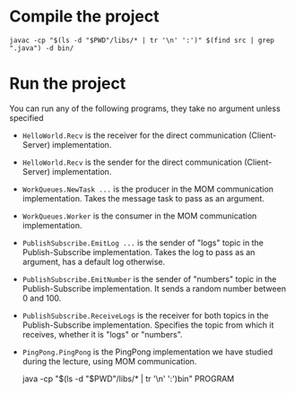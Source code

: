 # Compile the project


    javac -cp "$(ls -d "$PWD"/libs/* | tr '\n' ':')" $(find src | grep ".java") -d bin/

    
# Run the project
You can run any of the following programs, they take no argument unless specified

- `HelloWorld.Recv` is the receiver for the direct communication (Client-Server) implementation.
- `HelloWorld.Recv` is the sender for the direct communication (Client-Server) implementation.
- `WorkQueues.NewTask ...` is the producer in the MOM communication implementation. Takes the message task to pass as an argument.
- `WorkQueues.Worker` is the consumer in the MOM communication implementation.
- `PublishSubscribe.EmitLog ...` is the sender of "logs" topic in the Publish-Subscribe implementation. Takes the log to pass as an argument, has a default log otherwise.
- `PublishSubscribe.EmitNumber` is the sender of "numbers" topic in the Publish-Subscribe implementation. It sends a random number between 0 and 100.
- `PublishSubscribe.ReceiveLogs` is the receiver for both topics in the Publish-Subscribe implementation. Specifies the topic from which it receives, whether it is "logs" or "numbers".
- `PingPong.PingPong` is the PingPong implementation we have studied during the lecture, using MOM communication.


    java -cp "$(ls -d "$PWD"/libs/* | tr '\n' ':')bin" PROGRAM


